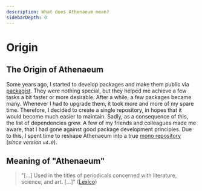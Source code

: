 ```yaml
---
description: What does Athenaeum mean?
sidebarDepth: 0
---
```


# Origin

## The Origin of Athenaeum

Some years ago, I started to develop packages and make them public via [packagist](https://packagist.org/).
They were nothing special, but they helped me achieve a few tasks a bit faster or more desirable.
After a while, a few packages became many.
Whenever I had to upgrade them, it took more and more of my spare time.
Therefore, I decided to create a single repository, in hopes that it would become much easier to maintain.
Sadly, as a consequence of this, the list of dependencies grew.
A few of my friends and colleagues made me aware, that I had gone against good package development principles.
Due to this, I spent time to reshape Athenaeum into a true [mono repository](https://en.wikipedia.org/wiki/Monorepo) (_since version `v4.0`_).

## Meaning of "Athenaeum"

> "[...] Used in the titles of periodicals concerned with literature, science, and art. [...]" ([Lexico](https://www.lexico.com/en/definition/athenaeum))
